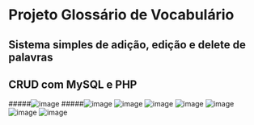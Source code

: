 # Projeto Glossário de Vocabulário
## Sistema simples de adição, edição e delete de palavras
## CRUD com MySQL e PHP
#####![image](https://user-images.githubusercontent.com/79856294/187363797-dd61c191-9693-47c2-a45f-65230b59cecf.png)
#####![image](https://user-images.githubusercontent.com/79856294/187363844-638f1096-3a57-45e7-bbe5-4285fea78f6c.png)
![image](https://user-images.githubusercontent.com/79856294/187363484-abd58c8b-c6b6-4f49-b09d-55978647c526.png)
![image](https://user-images.githubusercontent.com/79856294/187363530-ca45f4cd-f849-46a2-9422-b6e9c3404ae8.png)
![image](https://user-images.githubusercontent.com/79856294/187363570-9ee40221-9de5-4ce2-84a0-878ab1b91c9c.png)
![image](https://user-images.githubusercontent.com/79856294/187363620-b3521b5b-184a-495f-b5f6-84afb1ff71f7.png)
![image](https://user-images.githubusercontent.com/79856294/187363659-22bb0714-4df4-4bb8-bdbb-4b9da1458017.png)
![image](https://user-images.githubusercontent.com/79856294/187363720-9e129422-e28c-4fd2-8c09-695b38c473b0.png)
